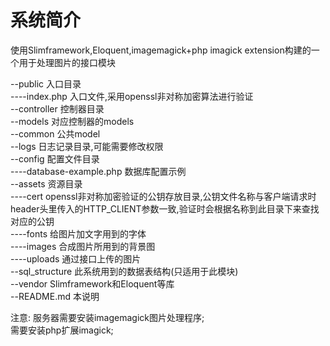 # 系统简介
使用Slimframework,Eloquent,imagemagick+php imagick extension构建的一个用于处理图片的接口模块

--public 入口目录 <br>
----index.php 入口文件,采用openssl非对称加密算法进行验证<br>
--controller 控制器目录<br>
--models 对应控制器的models<br>
--common 公共model<br>
--logs 日志记录目录,可能需要修改权限<br>
--config 配置文件目录<br>
----database-example.php 数据库配置示例<br>
--assets 资源目录<br>
----cert openssl非对称加密验证的公钥存放目录,公钥文件名称与客户端请求时header头里传入的HTTP_CLIENT参数一致,验证时会根据名称到此目录下来查找对应的公钥<br>
----fonts 给图片加文字用到的字体<br>
----images 合成图片所用到的背景图<br>
----uploads 通过接口上传的图片<br>
--sql_structure 此系统用到的数据表结构(只适用于此模块)<br>
--vendor Slimframework和Eloquent等库<br>
--README.md 本说明<br>

注意:
服务器需要安装imagemagick图片处理程序;<br>
需要安装php扩展imagick;<br>
